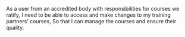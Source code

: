 As a user from an accredited body with responsibilities for courses we ratify,
I need to be able to access and make changes to my training partners’ courses,
So that I can manage the courses and ensure their quality.
